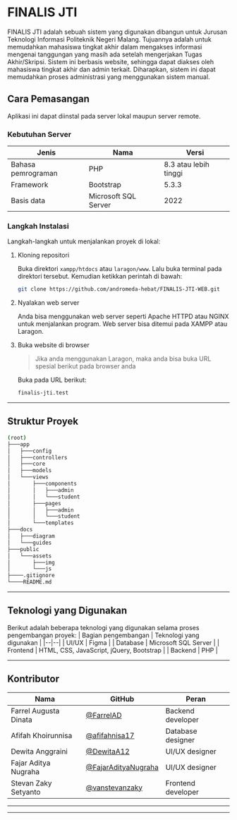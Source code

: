 # FINALIS JTI

FINALIS JTI adalah sebuah sistem yang digunakan dibangun untuk Jurusan Teknologi Informasi Politeknik Negeri Malang. Tujuannya adalah untuk memudahkan mahasiswa tingkat akhir dalam mengakses informasi mengenai tanggungan yang masih ada setelah mengerjakan Tugas Akhir/Skripsi. Sistem ini berbasis website, sehingga dapat diakses oleh mahasiswa tingkat akhir dan admin terkait. Diharapkan, sistem ini dapat memudahkan proses administrasi yang menggunakan sistem manual.

## Cara Pemasangan
Aplikasi ini dapat diinstal pada server lokal maupun server remote.

### Kebutuhan Server
| Jenis | Nama | Versi |
| -- | -- | -- |
| Bahasa pemrograman | PHP | 8.3 atau lebih tinggi |
| Framework | Bootstrap | 5.3.3 |
| Basis data | Microsoft SQL Server | 2022 |

### Langkah Instalasi

Langkah-langkah untuk menjalankan proyek di lokal:
1. Kloning repositori

    Buka direktori `xampp/htdocs` atau `laragon/www`. Lalu buka terminal pada direktori tersebut. Kemudian ketikkan perintah di bawah:
    ```bash
    git clone https://github.com/andromeda-hebat/FINALIS-JTI-WEB.git
    ```
2. Nyalakan web server

    Anda bisa menggunakan web server seperti Apache HTTPD atau NGINX untuk menjalankan program. Web server bisa ditemui pada XAMPP atau Laragon.
3. Buka website di browser

    > Jika anda menggunakan Laragon, maka anda bisa buka URL spesial berikut pada browser anda

    Buka pada URL berikut:
    ```bash
    finalis-jti.test
    ```

---

## Struktur Proyek

```bash
(root)
├───app
│   ├───config
│   ├───controllers
│   ├───core
│   ├───models
│   └───views
│       ├───components
│       │   ├───admin
│       │   └───student
│       ├───pages
│       │   ├───admin
│       │   └───student
│       └───templates
├───docs
│   ├───diagram
│   └───guides
├───public
│   └───assets
│       ├───img
│       └───js
├────.gitignore
└────README.md
```

---

## Teknologi yang Digunakan

Berikut adalah beberapa teknologi yang digunakan selama proses pengembangan proyek:
| Bagian pengembangan | Teknologi yang digunakan |
|--|--|
| UI/UX | Figma |
| Database | Microsoft SQL Server |
| Frontend | HTML, CSS, JavaScript, jQuery, Bootstrap |
| Backend | PHP |

---

## Kontributor
| Nama | GitHub | Peran |
|--|--| -- |
| Farrel Augusta Dinata | [@FarrelAD](https://github.com/FarrelAD) | Backend developer |
| Afifah Khoirunnisa | [@afifahnisa17](https://github.com/afifahnisa17) | Database designer |
| Dewita Anggraini | [@DewitaA12](https://github.com/DewitaA12) | UI/UX designer |
| Fajar Aditya Nugraha | [@FajarAdityaNugraha](https://github.com/FajarAdityaNugraha) | UI/UX designer |
| Stevan Zaky Setyanto | [@vanstevanzaky](https://github.com/vanstevanzaky) | Frontend developer |

---
---